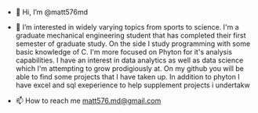 - 👋 Hi, I’m @matt576md
- 👀 I’m interested in widely varying topics from sports to science. I'm a graduate mechanical engineering student that has completed their first semester of graduate study. On
the side I study programming with some basic knowledge of C. I'm more focused on Phyton for it's analysis capabilities. I have an interest in data analytics as well as data science
which I'm attempting to grow prodigiously at. On my github you will be able to find some projects that I have taken up. In addition to phyton I have excel and sql exeperience to 
help supplement projects i undertakw

- 📫 How to reach me matt576.md@gmail.com

<!---

--->
